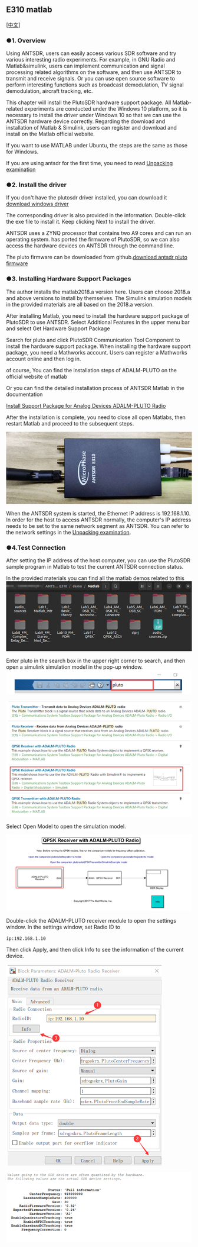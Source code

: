 ## E310 matlab


[[中文]](../../../cn/device_and_usage_manual/ANTSDR_E_Series_Module/ANTSDR_E310_Reference_Manual/AntsdrE310_matlab_cn.html)

### ●1. Overview

Using ANTSDR, users can easily access various SDR software and try various interesting radio experiments. For example, in GNU Radio and Matlab&simulink, users can implement communication and signal processing related algorithms on the software, and then use ANTSDR to transmit and receive signals. Or you can use open source software to perform interesting functions such as broadcast demodulation, TV signal demodulation, aircraft tracking, etc.

This chapter will install the PlutoSDR hardware support package. All Matlab-related experiments are conducted under the Windows 10 platform, so it is necessary to install the driver under Windows 10 so that we can use the ANTSDR hardware device correctly. Regarding the download and installation of Matlab & Simulink, users can register and download and install on the Matlab official website.

If you want to use MATLAB under Ubuntu, the steps are the same as those for Windows.

If you are using antsdr for the first time, you need to read [Unpacking examination](./AntsdrE310_Unpacking_examination.md)

### ●2. Install the driver

If you don't have the plutosdr driver installed, you can download it
[download windows driver](https://wiki.analog.com/university/tools/pluto/drivers/windows)

The corresponding driver is also provided in the information. Double-click the exe file to install it. Keep clicking Next to install the driver.

ANTSDR uses a ZYNQ processor that contains two A9 cores and can run an operating system. has ported the firmware of PlutoSDR, so we can also access the hardware devices on ANTSDR through the command line.

The pluto firmware can be downloaded from github.[download antsdr pluto firmware](https://github.com/MicroPhase/antsdr-fw-patch/releases)

### ●3. Installing Hardware Support Packages

The author installs the matlab2018.a version here. Users can choose 2018.a and above versions to install by themselves. The Simulink simulation models in the provided materials are all based on the 2018.a version.

After installing Matlab, you need to install the hardware support package of PlutoSDR to use ANTSDR. Select Additional Features in the upper menu bar and select Get Hardware Support Package

Search for pluto and click PlutoSDR Communication Tool Component to install the hardware support package.
When installing the hardware support package, you need a Mathworks account. Users can register a Mathworks account online and then log in.

of course,
You can find the installation steps of ADALM-PLUTO on the official website of matlab

Or you can find the detailed installation process of ANTSDR Matlab in the documentation

[Install Support Package for Analog Devices ADALM-PLUTO Radio](https://ww2.mathworks.cn/help/comm/plutoradio/ug/install-support-package-for-pluto-radio.html)

After the installation is complete, you need to close all open Matlabs, then restart Matlab and proceed to the subsequent steps.

![E310](./ANTSDR_E310_Reference_Manual.assets/E310_connect_.png)

When the ANTSDR system is started, the Ethernet IP address is 192.168.1.10. In order for the host to access ANTSDR normally, the computer's IP address needs to be set to the same network segment as ANTSDR. You can refer to the network settings in the [Unpacking examination](./AntsdrE310_Unpacking_examination.md).


### ●4.Test Connection

After setting the IP address of the host computer, you can use the PlutoSDR sample program in Matlab to test the current ANTSDR connection status.

In the provided materials you can find all the matlab demos related to this
![E310](./ANTSDR_E310_Reference_Manual.assets/matlab_all_demo.png)

Enter pluto in the search box in the upper right corner to search, and then open a simulink simulation model in the pop-up window.
![E310](./ANTSDR_E310_Reference_Manual.assets/matlab_pluto.png)

![E310](./ANTSDR_E310_Reference_Manual.assets/matlab_pluto_demo.png)

Select Open Model to open the simulation model.

![E310](./ANTSDR_E310_Reference_Manual.assets/matlab_ADALM-PLUTO.png)

Double-click the ADALM-PLUTO receiver module to open the settings window. In the settings window, set Radio ID to

```
ip:192.168.1.10
```

Then click Apply, and then click Info to see the information of the current device.

![E310](./ANTSDR_E310_Reference_Manual.assets/matlab_demo_infoip.png)

![E310](./ANTSDR_E310_Reference_Manual.assets/matlab_demo_info.png)


